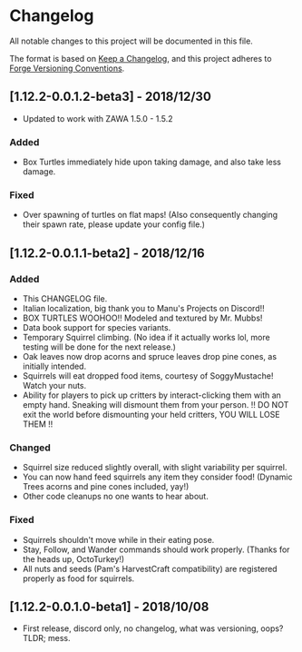 # Changelog
All notable changes to this project will be documented in this file.

The format is based on 
[Keep a Changelog](https://keepachangelog.com/en/1.0.0/),
and this project adheres to 
[Forge Versioning Conventions](https://mcforge.readthedocs.io/en/latest/conventions/versioning/).

## [1.12.2-0.0.1.2-beta3] - 2018/12/30
- Updated to work with ZAWA 1.5.0 - 1.5.2
### Added
- Box Turtles immediately hide upon taking damage, and also take less damage.
### Fixed
- Over spawning of turtles on flat maps! 
    (Also consequently changing their spawn rate, please update your config file.)

## [1.12.2-0.0.1.1-beta2] - 2018/12/16
### Added
- This CHANGELOG file.
- Italian localization, big thank you to Manu's Projects on Discord!!
- BOX TURTLES WOOHOO!! Modeled and textured by Mr. Mubbs!
- Data book support for species variants.
- Temporary Squirrel climbing. (No idea if it actually works lol, more testing will be done for the next release.)
- Oak leaves now drop acorns and spruce leaves drop pine cones, as initially intended.
- Squirrels will eat dropped food items, courtesy of SoggyMustache! Watch your nuts.
- Ability for players to pick up critters by interact-clicking them with an empty hand. 
    Sneaking will dismount them from your person.
    !! DO NOT exit the world before dismounting your held critters, YOU WILL LOSE THEM !!
### Changed
- Squirrel size reduced slightly overall, with slight variability per squirrel.
- You can now hand feed squirrels any item they consider food! 
    (Dynamic Trees acorns and pine cones included, yay!)
- Other code cleanups no one wants to hear about.
### Fixed
- Squirrels shouldn't move while in their eating pose.
- Stay, Follow, and Wander commands should work properly. (Thanks for the heads up, OctoTurkey!)
- All nuts and seeds (Pam's HarvestCraft compatibility) are registered properly as food for squirrels.


## [1.12.2-0.0.1.0-beta1] - 2018/10/08
- First release, discord only, no changelog, what was versioning, oops? 
    TLDR; mess.